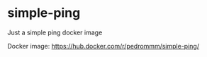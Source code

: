 # simple-ping
Just a simple ping docker image

Docker image: https://hub.docker.com/r/pedrommm/simple-ping/